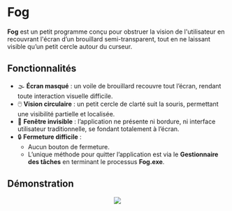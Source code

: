 # Fog

**Fog** est un petit programme conçu pour obstruer la vision de l'utilisateur en recouvrant l'écran d’un brouillard semi-transparent, tout en ne laissant visible qu’un petit cercle autour du curseur.

## Fonctionnalités

- 🌫️ **Écran masqué** : un voile de brouillard recouvre tout l’écran, rendant toute interaction visuelle difficile.
- 🖱️ **Vision circulaire** : un petit cercle de clarté suit la souris, permettant une visibilité partielle et localisée.
- 👻 **Fenêtre invisible** : l’application ne présente ni bordure, ni interface utilisateur traditionnelle, se fondant totalement à l’écran.
- 🔒 **Fermeture difficile** :
  - Aucun bouton de fermeture.
  - L’unique méthode pour quitter l’application est via le **Gestionnaire des tâches** en terminant le processus **Fog.exe**.

## Démonstration

<p align="center">
  <img src="./src/images/Demo_Fog.gif"/>
</p>
